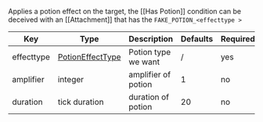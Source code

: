 Applies a potion effect on the target, the [[Has Potion]] condition can be deceived with an [[Attachment]] that has the `FAKE_POTION_<effecttype >` 

| Key | Type | Description | Defaults | Required | Variable |
|-|-|-|-|-|-|
| effecttype | [PotionEffectType](https://hub.spigotmc.org/javadocs/spigot/org/bukkit/potion/PotionEffectType.html) | Potion type we want | / | yes | no |
| amplifier | integer | amplifier of potion | 1 | no | yes |
| duration | tick duration | duration of potion | 20 | no | yes |